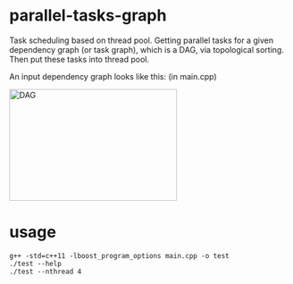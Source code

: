 # parallel-tasks-graph
Task scheduling based on thread pool. Getting parallel tasks for a given dependency graph (or task graph), which is a DAG, via topological sorting. Then put these tasks into thread pool.

An input dependency graph looks like this: (in main.cpp)

<img src="https://github.com/lszero/parallel-task-graph/blob/master/DAG.png" width = "300" height = "200" alt="DAG" align=center />

# usage
```shell
g++ -std=c++11 -lboost_program_options main.cpp -o test
./test --help
./test --nthread 4
```
